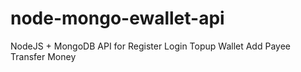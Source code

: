 # node-mongo-ewallet-api

NodeJS + MongoDB API for 
Register
Login
Topup Wallet
Add Payee
Transfer Money